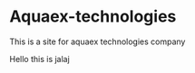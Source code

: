 # Aquaex-technologies
This is a site for aquaex technologies company
<html>
  <head>
    <title>Aquaex Technologies</title>
  </head>
  <body>
    Hello this is jalaj
  </body>
</html>
  
